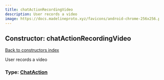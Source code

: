 ```yaml
---
title: chatActionRecordingVideo
description: User records a video
image: https://docs.madelineproto.xyz/favicons/android-chrome-256x256.png
---
```

## Constructor: chatActionRecordingVideo  
[Back to constructors index](index.md)



User records a video




### Type: [ChatAction](../types/ChatAction.md)


